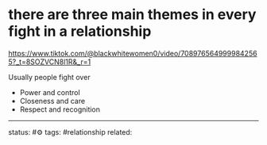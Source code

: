 # there are three main themes in every fight in a relationship
https://www.tiktok.com/@blackwhitewomen0/video/7089765649999842565?_t=8SOZVCN8l1R&_r=1

Usually people fight over 
 - Power and control
 - Closeness and care
 - Respect and recognition



---
status: #⚙️ 
tags: #relationship 
related: 